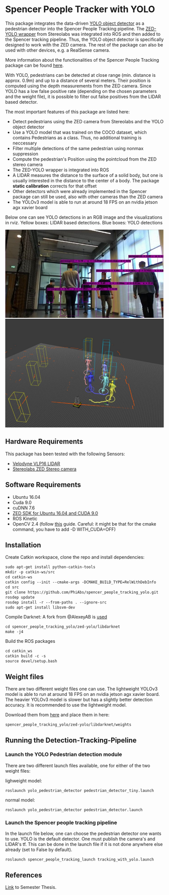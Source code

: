 # Spencer People Tracker with YOLO
This package integrates the data-driven [YOLO object detector](https://pjreddie.com/darknet/yolo/) as a pedestrian detector into the Spencer People Tracking pipeline. The [ZED-YOLO wrapper](https://github.com/stereolabs/zed-yolo) from Stereolabs was integrated into ROS and then added to the Spencer tracking pipeline. Thus, the YOLO  object detector is specifically designed to work with the ZED camera. The rest of the package can also be used with other devices, e.g. a RealSense camera. 

More information about the functionalities of the Spencer People Tracking package can be found [here](spencer_people_tracking/README.md). 

With YOLO, pedestrians can be detected at close range (min. distance is approx. 0.9m) and up to a distance of several meters. Their position is computed using the depth measurements from the ZED camera. Since YOLO has a low false positive rate (depending on the chosen parameters and the weight file), it is possible to filter out false positives from the LIDAR based detector. 

The most important features of this package are listed here:
- Detect pedestrians using the ZED camera from Stereolabs and the YOLO object detector
- Use a YOLO model that was trained on the COCO dataset, which contains Pedestrians as a class. Thus, no additional training is neccessary
- Filter multiple detections of the same pedestrian using nonmax suppression
- Compute the pedestrian's Position using the pointcloud from the ZED stereo camera
- The ZED-YOLO wrapper is integrated into ROS 
- A LIDAR measures the distance to the surface of a solid body, but one is usually interested in the distance to the center of a body. The package **static calibration** corrects for that offset
- Other detectors which were already implemented in the Spencer package can still be used, also with other cameras than the ZED camera
- The YOLOv3 model is able to run at around 18 FPS on an nvidia jetson agx xavier board


Below one can see YOLO detections in an RGB image and the visualizations in rviz. Yellow boxes: LIDAR based detections. Blue boxes: YOLO detections

<p align='center' >
<a align='center' href="https://youtu.be/Abm3NSPFdbk" target="_blank">
<img src="images/tracking_5_persons_img.jpg" width="600"></img>
</a>

<a align='center'>
<img src="images/tracking_5_persons_sim.jpg" width="600"></img>
</a>
</p>


## Hardware Requirements
This package has been tested with the following Sensors:
- [Velodyne VLP16 LIDAR](https://velodynelidar.com/vlp-16.html)
- [Stereolabs ZED Stereo camera](https://www.stereolabs.com/zed/)

## Software Requirements
- Ubuntu 16.04
- Cuda 9.0
- cuDNN 7.6
- [ZED SDK for Ubuntu 16.04 and CUDA 9.0](https://www.stereolabs.com/developers/release/#sdkdownloads_anchor)
- ROS Kinetic
- OpenCV 2.4 (follow [this](https://gist.github.com/sedovolosiy/6711123a9e5a73a6ce519e80338d0067) guide. Careful: it might be that for the cmake command, you have to add -D WITH_CUDA=OFF)

## Installation
Create Catkin workspace, clone the repo and install dependencies:

    sudo apt-get install python-catkin-tools
    mkdir -p catkin-ws/src
    cd catkin-ws
    catkin config --init --cmake-args -DCMAKE_BUILD_TYPE=RelWithDebInfo
    cd src
    git clone https://github.com/PhiAbs/spencer_people_tracking_yolo.git
    rosdep update
    rosdep install -r --from-paths . --ignore-src
    sudo apt-get install libsvm-dev

Compile Darknet: A fork from @AlexeyAB is [used](https://github.com/AlexeyAB/darknet)

    cd spencer_people_tracking_yolo/zed-yolo/libdarknet
    make -j4

Build the ROS packages

    cd catkin_ws
    catkin build -c -s
    source devel/setup.bash


## Weight files
There are two different weight files one can use. The lightweight YOLOv3 model is able to run at around 18 FPS on an nvidia jetson agx xavier board. The heavier YOLOv3 model is slower but has a slightly better detection accuracy. It is recommended to use the lightweight model. 

Download them from [here](https://pjreddie.com/darknet/yolo/)
and place them in here:

    spencer_people_tracking_yolo/zed-yolo/libdarknet/weights


## Running the Detection-Tracking-Pipeline 

### Launch the YOLO Pedestrian detection module
There are two different launch files available, one for either of the two weight files:

lighweight model:
    
    roslaunch yolo_pedestrian_detector pedestrian_detector_tiny.launch

normal model:

    roslaunch yolo_pedestrian_detector pedestrian_detector.launch

### Launch the Spencer people tracking pipeline
In the launch file below, one can choose the pedestrian detector one wants to use. YOLO is the default detector.
One must publish the camera's and LIDAR's tf. This can be done in the launch file if it is not done anywhere else already (set to False by default). 

    roslaunch spencer_people_tracking_launch tracking_with_yolo.launch


## References
[Link](https://drive.google.com/file/d/17gYQlm1KNR1uVZGOEhCawVPUrMDU37_R/view?usp=sharing) to Semester Thesis.
